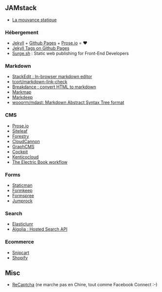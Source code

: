 ## JAMstack

* [La mouvance statique](http://frank.taillandier.me/2016/03/08/les-gestionnaires-de-contenu-statique/)

### Hébergement

* [Jekyll](http://jekyllrb.com/) + [Github Pages](https://pages.github.com/) + [Prose.io](http://prose.io/) = ♥
* [Jekyll Tags on Github Pages](http://longqian.me/2017/02/09/github-jekyll-tag/)
* [Surge.sh](http://surge.sh/) : Static web publishing for Front-End Developers

### Markdown

* [StackEdit : In-browser markdown editor](https://github.com/benweet/stackedit)
* [tcort/markdown-link-check](https://github.com/tcort/markdown-link-check)
* [Breakdance : convert HTML to markdown](http://breakdance.io/)
* [Markmap](https://github.com/dundalek/markmap)
* [Markdeep](https://casual-effects.com/markdeep/)
* [wooorm/mdast: Markdown Abstract Syntax Tree format](https://github.com/wooorm/mdast)

### CMS

* [Prose.io](http://prose.io/)
* [Siteleaf](https://www.siteleaf.com/)
* [Forestry](https://forestry.io/)
* [CloudCannon](https://cloudcannon.com/)
* [GraphCMS](https://graphcms.com/)
* [Cockpit](https://getcockpit.com/)
* [Kenticocloud](https://kenticocloud.com/)
* [The Electric Book workflow](http://electricbook.works)

### Forms

* [Staticman](https://staticman.net/)
* [Formkeep](https://formkeep.com/)
* [Formspree](https://formspree.io/)
* [Jumprock](https://jumprock.co/)

### Search

* [Elasticlunr](http://elasticlunr.com/)
* [Algolia : Hosted Search API](https://www.algolia.com/)

### Ecommerce

* [Snipcart](https://snipcart.com/)
* [Shopify](https://fr.shopify.com/)

## Misc

* [ReCaptcha](https://www.google.com/recaptcha/intro/index.html) (ne marche pas en Chine, tout comme Facebook Connect :-)